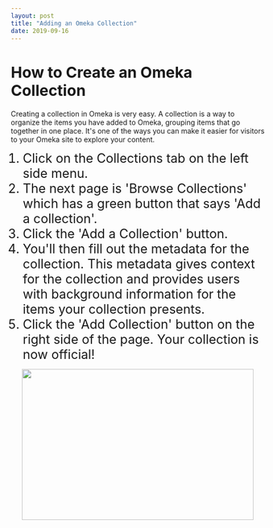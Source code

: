 ```yaml
---
layout: post
title: "Adding an Omeka Collection"
date: 2019-09-16
---
```

<html>
  <h1 style="font-size:30px;strong">How to Create an Omeka Collection</h1>
<body>

<p>Creating a collection in Omeka is very easy. A collection is a way to organize the items you have added to Omeka, grouping items that go together in one place. It's one of the ways you can make it easier for visitors to your Omeka site to explore your content.</p>
<ol>
  <li style="font-size:25px;">Click on the Collections tab on the left side menu.</li> 
  <li style="font-size:25px;">The next page is 'Browse Collections' which has a green button that says 'Add a collection'.</li> 
  <li style="font-size:25px;"> Click the 'Add a Collection' button.</li>
  <li style="font-size:25px;">You'll then fill out the metadata for the collection. This metadata gives context for the collection and provides users with background information for the items your collection presents.</li>
  <li style="font-size:25px;">Click the 'Add Collection' button on the right side of the page. Your collection is now official!</li>
</ol>

<p align="center">
  <img width="460" height="300" src="https://user-images.githubusercontent.com/54911846/65251732-da74a200-dac5-11e9-8334-41ea71a273c2.png">
</p>
</body>
</html>
